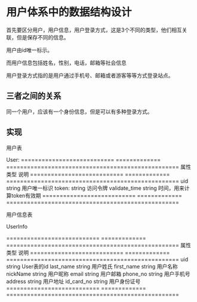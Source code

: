 # 用户体系中的数据结构设计
首先要区分用户，用户信息，用户登录方式，这是3个不同的类型，他们相互关联，但是保存不同的信息。

用户由id唯一标示。

而用户信息包括姓名，性别，电话，邮箱等社会信息

用户登录方式指的是用户通过手机号、邮箱或者游客等等方式登录站点。

## 三者之间的关系
同一个用户，应该有一个身份信息，但是可以有多种登录方式。

## 实现

用户表

User: 
=========================== ============= ==================================================
  属性                          类型                说明
=========================== ============= ==================================================
  uid                          string              用户唯一标识
  token:                       string               访问令牌
  validate_time                string               时间，用来计算token有效期
=========================== ============= ==================================================

用户信息表

UserInfo


=========================== ============= ==================================================
       属性                    类型                     说明
=========================== ============= ==================================================
    uid                        string              User表的id
    last_name                  string              用户姓氏
    first_name                 string              用户名称
    nickName                   string              用户昵称
    email                      string              用户邮箱
    phone_no                   string              用户手机号
    address                    string              用户地址
    id_card_no                 string              用户身份证号
=========================== ============= ==================================================
